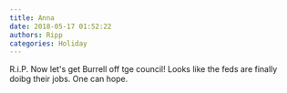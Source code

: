 ```yaml
---
title: Anna
date: 2018-05-17 01:52:22
authors: Ripp
categories: Holiday
---
```


 R.i.P.
Now let's get Burrell off tge council! Looks like the feds are finally doibg their jobs. One can hope.